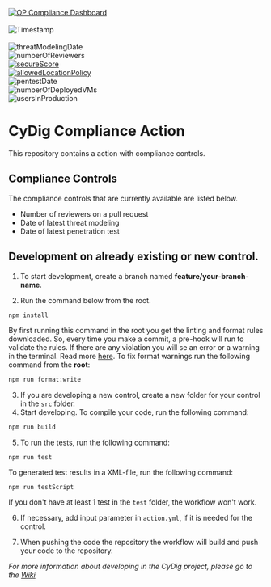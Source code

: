 [![OP Compliance Dashboard](https://img.shields.io/badge/OP%20Compliance%20Dashboard-click%20here-blue)](https://cydig.omegapoint.cloud/cydig)<br/><br/>
![Timestamp](https://img.shields.io/endpoint?url=https%3A%2F%2Ffunc-cydig-comp-state-prod.azurewebsites.net%2Fapi%2FReadToReadme%3Fcode%3DxaEvCDsaK01y2Z6SBivwOKndN4o915lpOTt1VkmULgsxgsjkml7u1DOhgULzmAPX%26teamName%3DCyDig%26teamProjectName%3DCyDig%26codeRepositoryName%3Dcydig-compliance-action%26stateType%3Dtimestamp)<br/><br/>
![threatModelingDate](https://img.shields.io/endpoint?url=https%3A%2F%2Ffunc-cydig-comp-state-prod.azurewebsites.net%2Fapi%2FReadToReadme%3Fcode%3DxaEvCDsaK01y2Z6SBivwOKndN4o915lpOTt1VkmULgsxgsjkml7u1DOhgULzmAPX%26teamName%3DCyDig%26teamProjectName%3DCyDig%26codeRepositoryName%3Dcydig-compliance-action%26stateType%3DthreatModelingDate)<br/>
![numberOfReviewers](https://img.shields.io/endpoint?url=https%3A%2F%2Ffunc-cydig-comp-state-prod.azurewebsites.net%2Fapi%2FReadToReadme%3Fcode%3DxaEvCDsaK01y2Z6SBivwOKndN4o915lpOTt1VkmULgsxgsjkml7u1DOhgULzmAPX%26teamName%3DCyDig%26teamProjectName%3DCyDig%26codeRepositoryName%3Dcydig-compliance-action%26stateType%3DnumberOfReviewers)<br/>
[![secureScore](https://img.shields.io/endpoint?url=https%3A%2F%2Ffunc-cydig-comp-state-prod.azurewebsites.net%2Fapi%2FReadToReadme%3Fcode%3DxaEvCDsaK01y2Z6SBivwOKndN4o915lpOTt1VkmULgsxgsjkml7u1DOhgULzmAPX%26teamName%3DCyDig%26teamProjectName%3DCyDig%26codeRepositoryName%3Dcydig-compliance-action%26stateType%3DsecureScore)](https://portal.azure.com/#view/Microsoft_Azure_Security/RecommendationsBladeV2/subscriptionIds~/%5B%2215c6235f-9e0f-4073-baf4-4fd0a7913d76%22%5D/source/SecurityPosture_ViewRecommendation)<br/>
[![allowedLocationPolicy](https://img.shields.io/endpoint?url=https%3A%2F%2Ffunc-cydig-comp-state-prod.azurewebsites.net%2Fapi%2FReadToReadme%3Fcode%3DxaEvCDsaK01y2Z6SBivwOKndN4o915lpOTt1VkmULgsxgsjkml7u1DOhgULzmAPX%26teamName%3DCyDig%26teamProjectName%3DCyDig%26codeRepositoryName%3Dcydig-compliance-action%26stateType%3DallowedLocationPolicy)](https://portal.azure.com/#view/Microsoft_Azure_Policy/PolicyMenuBlade/~/Compliance)<br/>
![pentestDate](https://img.shields.io/endpoint?url=https%3A%2F%2Ffunc-cydig-comp-state-prod.azurewebsites.net%2Fapi%2FReadToReadme%3Fcode%3DxaEvCDsaK01y2Z6SBivwOKndN4o915lpOTt1VkmULgsxgsjkml7u1DOhgULzmAPX%26teamName%3DCyDig%26teamProjectName%3DCyDig%26codeRepositoryName%3Dcydig-compliance-action%26stateType%3DpentestDate)<br/>
![numberOfDeployedVMs](https://img.shields.io/endpoint?url=https%3A%2F%2Ffunc-cydig-comp-state-prod.azurewebsites.net%2Fapi%2FReadToReadme%3Fcode%3DxaEvCDsaK01y2Z6SBivwOKndN4o915lpOTt1VkmULgsxgsjkml7u1DOhgULzmAPX%26teamName%3DCyDig%26teamProjectName%3DCyDig%26codeRepositoryName%3Dcydig-compliance-action%26stateType%3DnumberOfDeployedVMs)<br/>
![usersInProduction](https://img.shields.io/endpoint?url=https%3A%2F%2Ffunc-cydig-comp-state-prod.azurewebsites.net%2Fapi%2FReadToReadme%3Fcode%3DxaEvCDsaK01y2Z6SBivwOKndN4o915lpOTt1VkmULgsxgsjkml7u1DOhgULzmAPX%26teamName%3DCyDig%26teamProjectName%3DCyDig%26codeRepositoryName%3Dcydig-compliance-action%26stateType%3DusersInProduction)<br/>



# CyDig Compliance Action

This repository contains a action with compliance controls.

## Compliance Controls

The compliance controls that are currently available are listed below.

* Number of reviewers on a pull request
* Date of latest threat modeling
* Date of latest penetration test

## Development on already existing or new control.

1. To start development, create a branch named **feature/your-branch-name**.

2. Run the command below from the root.

```bash
npm install
```

By first running this command in the root you get the linting and format rules downloaded. So, every time you make a commit, a pre-hook will run to validate the rules. If there are any violation you will se an error or a warning in the terminal. Read more [here](/LinitingAndFormat.md). To fix format warnings run the following command from the **root**:

```bash
npm run format:write
```

3. If you are developing a new control, create a new folder for your control in the ```src``` folder.
4. Start developing. To compile your code, run the following command:  

```bash
npm run build
```

5. To run the tests, run the following command:   

```bash 
npm run test
```

To generated test results in a XML-file, run the following command:  

```bash 
npm run testScript 
```

If you don't have at least 1 test in the ```test``` folder, the workflow won't work.

6. If necessary, add input parameter in ```action.yml```, if it is needed for the control.

7. When pushing the code the repository the workflow will build and push your code to the repository.

*For more information about developing in the CyDig project, please go to the [Wiki](https://dev.azure.com/CyDig/CyDig/_wiki/wikis/CyDig.wiki/5/Att-jobba-i-CyDig)*